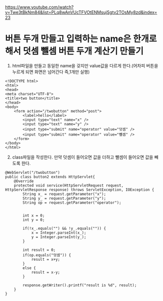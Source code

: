 https://www.youtube.com/watch?v=Twe3tBkNm84&list=PLq8wAnVUcTFVOtENMsujSgtv2TOsMy8zd&index=23
# 버튼 두개 만들고 입력하는 name은 한개로 해서 덧셈 뺄셈 버튼 두개 계산기 만들기
1. html파일을 만들고 동일한 name을 갖지만 value값을 다르게 한다.(어차피 버튼을 누르게 되면 화면은 넘어간다 즉,1개만 실행)
```
<!DOCTYPE html>
<html>
<head>
<meta charset="UTF-8">
<title>two button</title>
</head>
<body>
	<form action="/twobutton" method="post">
		<label>hello</label>
		<input type="text" name="x" />
		<input type="text" name="y" />
		<input type="submit" name="operator" value="덧셈" />
		<input type="submit" name="operator" value="뺼셈" />
	</form>
</body>
</html>
```

2. class파일을 작성한다. 만약 덧셈이 들어오면 값을 더하고 뺄셈이 들어오면 값을 빼도록 한다.
```
@WebServlet("/twobutton")
public class button2 extends HttpServlet{
	@Override
	protected void service(HttpServletRequest request, HttpServletResponse response) throws ServletException, IOException {
		String x_ = request.getParameter("x");
		String y_ = request.getParameter("y");
		String op = request.getParameter("operator");
		
		
		int x = 0;
		int y = 0;
		
		if(!x_.equals("") && !y_.equals("")) {
			x = Integer.parseInt(x_);
			y = Integer.parseInt(y_);
		}
		
		int result = 0;
		if(op.equals("덧셈")) {
			result = x+y;
		}
		else {
			result = x-y;
		}
		
		response.getWriter().printf("result is %d", result);
	}
}

```
